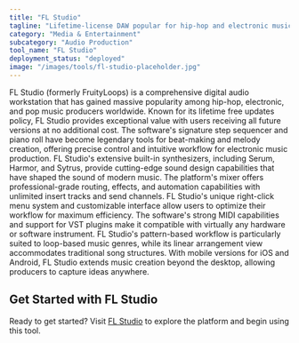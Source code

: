 ```yaml
---
title: "FL Studio"
tagline: "Lifetime-license DAW popular for hip-hop and electronic music"
category: "Media & Entertainment"
subcategory: "Audio Production"
tool_name: "FL Studio"
deployment_status: "deployed"
image: "/images/tools/fl-studio-placeholder.jpg"
---
```

FL Studio (formerly FruityLoops) is a comprehensive digital audio workstation that has gained massive popularity among hip-hop, electronic, and pop music producers worldwide. Known for its lifetime free updates policy, FL Studio provides exceptional value with users receiving all future versions at no additional cost. The software's signature step sequencer and piano roll have become legendary tools for beat-making and melody creation, offering precise control and intuitive workflow for electronic music production. FL Studio's extensive built-in synthesizers, including Serum, Harmor, and Sytrus, provide cutting-edge sound design capabilities that have shaped the sound of modern music. The platform's mixer offers professional-grade routing, effects, and automation capabilities with unlimited insert tracks and send channels. FL Studio's unique right-click menu system and customizable interface allow users to optimize their workflow for maximum efficiency. The software's strong MIDI capabilities and support for VST plugins make it compatible with virtually any hardware or software instrument. FL Studio's pattern-based workflow is particularly suited to loop-based music genres, while its linear arrangement view accommodates traditional song structures. With mobile versions for iOS and Android, FL Studio extends music creation beyond the desktop, allowing producers to capture ideas anywhere.

## Get Started with FL Studio

Ready to get started? Visit [FL Studio](https://www.image-line.com/fl-studio) to explore the platform and begin using this tool.
